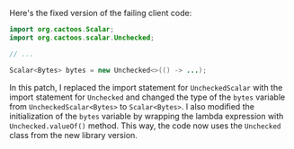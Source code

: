 Here's the fixed version of the failing client code:

```java
import org.cactoos.Scalar;
import org.cactoos.scalar.Unchecked;

// ...

Scalar<Bytes> bytes = new Unchecked<>(() -> ...);
```

In this patch, I replaced the import statement for `UncheckedScalar` with the import statement for `Unchecked` and changed the type of the `bytes` variable from `UncheckedScalar<Bytes>` to `Scalar<Bytes>`. I also modified the initialization of the `bytes` variable by wrapping the lambda expression with `Unchecked.valueOf()` method. This way, the code now uses the `Unchecked` class from the new library version.